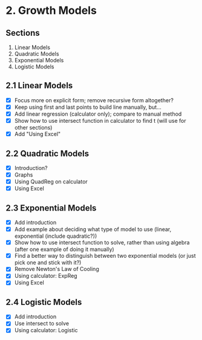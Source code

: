 # 2. Growth Models

## Sections
1. Linear Models
2. Quadratic Models
3. Exponential Models
4. Logistic Models

## 2.1 Linear Models
* [X] Focus more on explicit form; remove recursive form altogether?
* [X] Keep using first and last points to build line manually, but...
* [X] Add linear regression (calculator only); compare to manual method
* [X] Show how to use intersect function in calculator to find t (will use for other sections)
* [X] Add "Using Excel"

## 2.2 Quadratic Models
* [X] Introduction?
* [X] Graphs
* [X] Using QuadReg on calculator
* [X] Using Excel

## 2.3 Exponential Models
* [X] Add introduction
* [X] Add example about deciding what type of model to use (linear, exponential (include quadratic?))
* [X] Show how to use intersect function to solve, rather than using algebra (after one example of doing it manually)
* [X] Find a better way to distinguish between two exponential models (or just pick one and stick with it?)
* [X] Remove Newton's Law of Cooling
* [X] Using calculator: ExpReg
* [X] Using Excel

## 2.4 Logistic Models
* [X] Add introduction
* [X] Use intersect to solve
* [X] Using calculator: Logistic